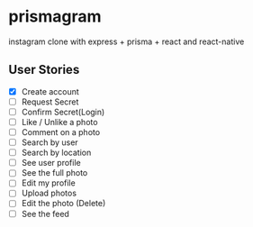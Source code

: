 # prismagram

instagram clone with express + prisma + react and react-native

## User Stories

- [x] Create account
- [ ] Request Secret
- [ ] Confirm Secret(Login)
- [ ] Like / Unlike a photo
- [ ] Comment on a photo
- [ ] Search by user
- [ ] Search by location
- [ ] See user profile
- [ ] See the full photo
- [ ] Edit my profile
- [ ] Upload photos
- [ ] Edit the photo (Delete)
- [ ] See the feed
